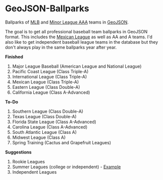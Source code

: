 GeoJSON-Ballparks
=================

Ballparks of [MLB](http://mlb.com) and [Minor League AAA](http://www.milb.com/) teams in [GeoJSON](http://geojson.org).

The goal is to get all professional baseball team ballparks in GeoJSON format.  This includes the [Mexican League](http://www.milb.com/index.jsp?sid=l125) as well as AA and A teams.  I'd also like to get independent baseball league teams in the database but they don't always play in the same ballparks year after year.

**Finished**

1. Major League Baseball (American League and National League)
2. Pacific Coast League (Class Triple-A)
3. International League (Class Triple-A)
4. Mexican League (Class Triple-A)
5. Eastern League (Class Double-A)
6. California League (Class A-Advanced)

**To-Do**

1. Southern League (Class Double-A)
2. Texas League (Class Double-A)
3. Florida State League (Class A-Advanced)
4. Carolina League (Class A-Advanced)
5. South Atlantic League (Class A)
6. Midwest League (Class A)
7. Spring Training (Cactus and Grapefruit Leagues)

**Suggestions**

1. Rookie Leagues
2. Summer Leagues (college or independent) - [Example](https://gist.github.com/oeon/54626316c56a76e4db67)
3. Independent Leagues
